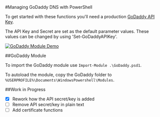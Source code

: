 #Managing GoDaddy DNS with PowerShell

To get started with these functions you'll need a production [GoDaddy API Key](https://developer.godaddy.com/keys/).

The API Key and Secret are set as the default parameter values. These values can be changed by using 'Set-GoDaddyAPIKey'.

[![GoDaddy Module Demo](https://s6.postimg.org/3metixx7l/demoss.png)](http://www.youtube.com/watch?v=8vczfFLdK_Y)

##GoDaddy Module

To import the GoDaddy module use `Import-Module .\GoDaddy.psd1`.

To autoload the module, copy the GoDaddy folder to `%USERPROFILE%\Documents\WindowsPowershell\Modules`.

##Work in Progress

- [x] Rework how the API secret/key is added
- [ ] Remove API secret/key in plain text
- [ ] Add certificate functions